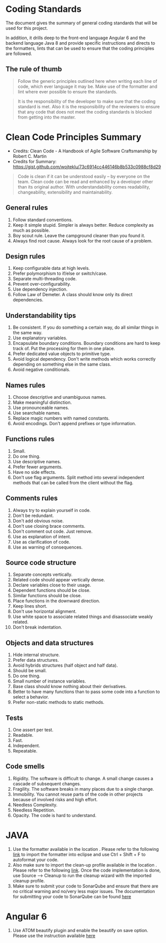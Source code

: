 # Coding Standards
The document gives the summary of general coding standards that will be used for this project.

In addition, it drills deep to the front-end language Angular 6 and the backend language Java 8 and provide specific instructions and directs to the formatters, lints that can be used to ensure that the coding principles are followed.

## The rule of thumb
> Follow the generic principles outlined here when writing each line of code, which ever language it may be. Make use of the formatter and lint where ever possible to ensure the standards.

> It is the responsibility of the developer to make sure that the coding standard is met. Also it is the responsibility of the reviewers to ensure that any code that does not meet the coding standards is blocked from getting into the master.

# Clean Code Principles Summary
- Credits:  Clean Code - A Handbook of Agile Software Craftsmanship by Robert C. Martin
- Credits for Summary: https://gist.github.com/wojteklu/73c6914cc446146b8b533c0988cf8d29 

> Code is clean if it can be understood easily – by everyone on the team. Clean code can be read and enhanced by a developer other than its original author. With understandability comes readability, changeability, extensibility and maintainability.


## General rules
1. Follow standard conventions.
2. Keep it simple stupid. Simpler is always better. Reduce complexity as much as possible.
3. Boy scout rule. Leave the campground cleaner than you found it.
4. Always find root cause. Always look for the root cause of a problem.

## Design rules
1. Keep configurable data at high levels.
2. Prefer polymorphism to if/else or switch/case.
3. Separate multi-threading code.
4. Prevent over-configurability.
5. Use dependency injection.
6. Follow Law of Demeter. A class should know only its direct dependencies.

## Understandability tips
1. Be consistent. If you do something a certain way, do all similar things in the same way.
2. Use explanatory variables.
3. Encapsulate boundary conditions. Boundary conditions are hard to keep track of. Put the processing for them in one place.
4. Prefer dedicated value objects to primitive type.
5. Avoid logical dependency. Don't write methods which works correctly depending on something else in the same class.
6. Avoid negative conditionals.

## Names rules
1. Choose descriptive and unambiguous names.
2. Make meaningful distinction.
3. Use pronounceable names.
4. Use searchable names.
5. Replace magic numbers with named constants.
6. Avoid encodings. Don't append prefixes or type information.

## Functions rules
1. Small.
2. Do one thing.
3. Use descriptive names.
4. Prefer fewer arguments.
5. Have no side effects.
6. Don't use flag arguments. Split method into several independent methods that can be called from the client without the flag.

## Comments rules
1. Always try to explain yourself in code.
2. Don't be redundant.
3. Don't add obvious noise.
4. Don't use closing brace comments.
5. Don't comment out code. Just remove.
6. Use as explanation of intent.
7. Use as clarification of code.
8. Use as warning of consequences.

## Source code structure
1. Separate concepts vertically.
2. Related code should appear vertically dense.
3. Declare variables close to their usage.
4. Dependent functions should be close.
5. Similar functions should be close.
6. Place functions in the downward direction.
7. Keep lines short.
8. Don't use horizontal alignment.
9. Use white space to associate related things and disassociate weakly related.
10. Don't break indentation.

## Objects and data structures
1. Hide internal structure.
2. Prefer data structures.
3. Avoid hybrids structures (half object and half data).
4. Should be small.
5. Do one thing.
6. Small number of instance variables.
7. Base class should know nothing about their derivatives.
8. Better to have many functions than to pass some code into a function to select a behavior.
9. Prefer non-static methods to static methods.

## Tests
1. One assert per test.
2. Readable.
3. Fast.
4. Independent.
5. Repeatable.

## Code smells
1. Rigidity. The software is difficult to change. A small change causes a cascade of subsequent changes.
2. Fragility. The software breaks in many places due to a single change.
3. Immobility. You cannot reuse parts of the code in other projects because of involved risks and high effort.
4. Needless Complexity.
5. Needless Repetition.
6. Opacity. The code is hard to understand.

# JAVA
1. Use the formatter available in the location <TDB>. Please refer to the following [link](https://help.eclipse.org/neon/index.jsp?topic=%2Forg.eclipse.jdt.doc.user%2Freference%2Fpreferences%2Fjava%2Fcodestyle%2Fref-preferences-formatter.htm) to import the formatter into eclipse and use Ctrl + Shift + F to autoformat your code.
2. Also make sure to import the clean-up profile available in the location <TBD>. Please refer to the following [link](). Once the code implementation is done, use Source --> Cleanup to run the cleanup wizard with the imported cleanup profile.
3. Make sure to submit your code to SonarQube and ensure that there are no critical warning and no/very less major issues. The documentation for submitting your code to SonarQube can be found [here](...)

# Angular 6
1. Use ATOM beautify plugin and enable the beautify on save option. Please use the instruction available [here](https://atom.io/packages/atom-beautify)
